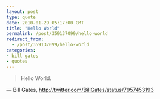 ```yaml
---
layout: post
type: quote
date: 2010-01-29 05:17:00 GMT
title: "Hello World"
permalink: /post/359137099/hello-world
redirect_from: 
  - /post/359137099/hello-world
categories:
- bill gates
- quotes
---
```

<blockquote>Hello World.</blockquote>
<p>— Bill Gates, <a title="Bill Gates' Twitter" target="_blank" href="http://twitter.com/BillGates/status/7957453193">http://twitter.com/BillGates/status/7957453193</a></p> 